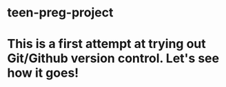 # teen-preg-project
#
# This is a first attempt at trying out Git/Github version control. Let's see how it goes!
